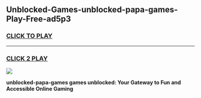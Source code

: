 
## Unblocked-Games-unblocked-papa-games-Play-Free-ad5p3
<h3>
<a href="https://premium76.site?title=unblocked-papa-games&ref=15A">CLICK TO PLAY</a></h3>
<hr>

<h3>
<a href="https://premium76.site?title=unblocked-papa-games&ref=15A">CLICK 2 PLAY</a>
  
</h3>

<a href="https://premium76.site?title=unblocked-papa-games&ref=15A"><img src="https://clearcache.store/games.png"></a>


**unblocked-papa-games games unblocked: Your Gateway to Fun and Accessible Online Gaming**
